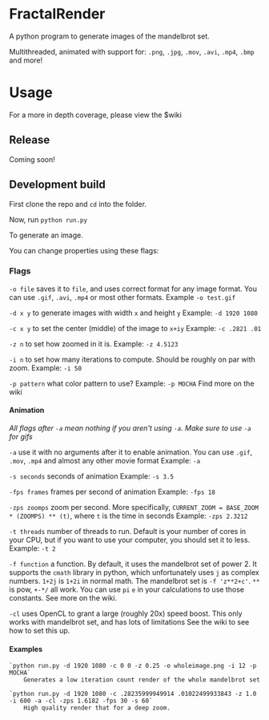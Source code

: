 # FractalRender

A python program to generate images of the mandelbrot set.

Multithreaded, animated with support for:
`.png`, `.jpg`, `.mov`, `.avi`, `.mp4`, `.bmp` and more!

# Usage

For a more in depth coverage, please view the $wiki

## Release

Coming soon!


## Development build

First clone the repo and `cd` into the folder.

Now, run `python run.py`

To generate an image.

You can change properties using these flags:

### Flags
`-o file` saves it to `file`, and uses correct format for any image format.
    You can use `.gif`, `.avi`, `.mp4` or most other formats. 
    Example `-o test.gif`

`-d x y` to generate images with width `x` and height `y`
    Example: `-d 1920 1080`

`-c x y` to set the center (middle) of the image to `x+iy`
    Example: `-c .2821 .01`

`-z n` to set how zoomed in it is.
    Example: `-z 4.5123`

`-i n` to set how many iterations to compute. Should be roughly on par with zoom. 
    Example: `-i 50`

`-p pattern` what color pattern to use?
    Example: `-p MOCHA` Find more on the wiki

#### Animation

*All flags after `-a` mean nothing if you aren't using `-a`. Make sure to use `-a` for gifs*

`-a` use it with no arguments after it to enable animation. You can use `.gif`, `.mov`, `.mp4` and almost any other movie format
    Example: `-a`

`-s seconds` seconds of animation
    Example: `-s 3.5`

`-fps frames` frames per second of animation
    Example: `-fps 18`

`-zps zoomps` zoom per second. More specifically, `CURRENT_ZOOM = BASE_ZOOM * (ZOOMPS) ** (t)`, where `t` is the time in seconds
    Example: `-zps 2.3212`

`-t threads` number of threads to run. Default is your number of cores in your CPU, but if you want to use your computer, you should set it to less.
    Example: `-t 2`

`-f function` a function. By default, it uses the mandelbrot set of power 2.
    It supports the `cmath` library in python, which unfortunately uses `j` as complex numbers.
    `1+2j` is `1+2i` in normal math. The mandelbrot set is `-f 'z**2+c'`. `**` is pow, `+-*/` all work.
    You can use `pi` `e` in your calculations to use those constants. See more on the wiki.

`-cl` uses OpenCL to grant a large (roughly 20x) speed boost. This only works with mandelbrot set, and has lots of limitations
    See the wiki to see how to set this up.

#### Examples
    `python run.py -d 1920 1080 -c 0 0 -z 0.25 -o wholeimage.png -i 12 -p MOCHA`
        Generates a low iteration count render of the whole mandelbrot set

    `python run.py -d 1920 1080 -c .28235999949914 .01022499933843 -z 1.0 -i 600 -a -cl -zps 1.6182 -fps 30 -s 60`
        High quality render that for a deep zoom.